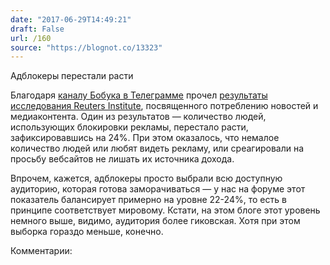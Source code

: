 ```yaml
---
date: "2017-06-29T14:49:21"
draft: False
url: /160
source: "https://blognot.co/13323"
---
```


Адблокеры перестали расти

Благодаря [каналу Бобука в Телеграмме](https://t.me/addmeto/1395) прочел [результаты исследования Reuters Institute](http://www.niemanlab.org/2017/06/news-apps-are-making-a-comeback-more-young-americans-are-paying-for-news-2017-is-weird/), посвященного потреблению новостей и медиаконтента. Один из результатов — количество людей, использующих блокировки рекламы, перестало расти, зафиксировавшись на 24%. При этом оказалось, что немалое количество людей или любят видеть рекламу, или среагировали на просьбу вебсайтов не лишать их источника дохода.

Впрочем, кажется, адблокеры просто выбрали всю доступную аудиторию, которая готова заморачиваться — у нас на форуме этот показатель балансирует примерно на уровне 22-24%, то есть в принципе соответствует мировому. Кстати, на этом блоге этот уровень немного выше, видимо, аудитория более гиковская. Хотя при этом выборка гораздо меньше, конечно.

Комментарии:
